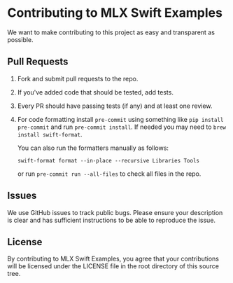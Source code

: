 # Contributing to MLX Swift Examples

We want to make contributing to this project as easy and transparent as
possible.

## Pull Requests

1. Fork and submit pull requests to the repo. 
2. If you've added code that should be tested, add tests.
3. Every PR should have passing tests (if any) and at least one review. 
4. For code formatting install `pre-commit` using something like `pip install pre-commit` and run `pre-commit install`.
   If needed you may need to `brew install swift-format`.
 
   You can also run the formatters manually as follows:
 
     ```
     swift-format format --in-place --recursive Libraries Tools
     ```
 
   or run `pre-commit run --all-files` to check all files in the repo.
 
## Issues

We use GitHub issues to track public bugs. Please ensure your description is
clear and has sufficient instructions to be able to reproduce the issue.

## License

By contributing to MLX Swift Examples, you agree that your contributions will be licensed
under the LICENSE file in the root directory of this source tree.
